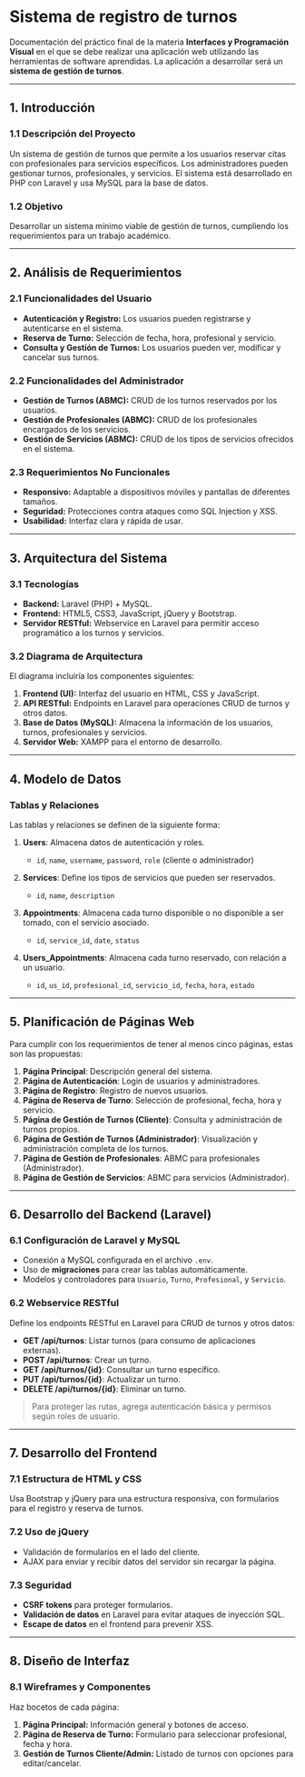 # Sistema de registro de turnos
Documentación del práctico final de la materia **Interfaces y Programación Visual** en el que se debe realizar una aplicación web utilizando las herramientas de software aprendidas. La aplicación a desarrollar será un **sistema de gestión de turnos**.

---

## 1. Introducción
### 1.1 Descripción del Proyecto
Un sistema de gestión de turnos que permite a los usuarios reservar citas con profesionales para servicios específicos. Los administradores pueden gestionar turnos, profesionales, y servicios. El sistema está desarrollado en PHP con Laravel y usa MySQL para la base de datos.

### 1.2 Objetivo
Desarrollar un sistema mínimo viable de gestión de turnos, cumpliendo los requerimientos para un trabajo académico.

---

## 2. Análisis de Requerimientos
### 2.1 Funcionalidades del Usuario
- **Autenticación y Registro:** Los usuarios pueden registrarse y autenticarse en el sistema.
- **Reserva de Turno:** Selección de fecha, hora, profesional y servicio.
- **Consulta y Gestión de Turnos:** Los usuarios pueden ver, modificar y cancelar sus turnos.

### 2.2 Funcionalidades del Administrador
- **Gestión de Turnos (ABMC):** CRUD de los turnos reservados por los usuarios.
- **Gestión de Profesionales (ABMC):** CRUD de los profesionales encargados de los servicios.
- **Gestión de Servicios (ABMC):** CRUD de los tipos de servicios ofrecidos en el sistema.

### 2.3 Requerimientos No Funcionales
- **Responsivo:** Adaptable a dispositivos móviles y pantallas de diferentes tamaños.
- **Seguridad:** Protecciones contra ataques como SQL Injection y XSS.
- **Usabilidad:** Interfaz clara y rápida de usar.

---

## 3. Arquitectura del Sistema
### 3.1 Tecnologías
- **Backend:** Laravel (PHP) + MySQL.
- **Frontend:** HTML5, CSS3, JavaScript, jQuery y Bootstrap.
- **Servidor RESTful:** Webservice en Laravel para permitir acceso programático a los turnos y servicios.

### 3.2 Diagrama de Arquitectura
El diagrama incluiría los componentes siguientes:
1. **Frontend (UI):** Interfaz del usuario en HTML, CSS y JavaScript.
2. **API RESTful:** Endpoints en Laravel para operaciones CRUD de turnos y otros datos.
3. **Base de Datos (MySQL):** Almacena la información de los usuarios, turnos, profesionales y servicios.
4. **Servidor Web:** XAMPP para el entorno de desarrollo.

---

## 4. Modelo de Datos
### Tablas y Relaciones
Las tablas y relaciones se definen de la siguiente forma:

1. **Users**: Almacena datos de autenticación y roles.
	- `id`, `name`, `username`, `password`, `role` (cliente o administrador)

2. **Services**: Define los tipos de servicios que pueden ser reservados.
	- `id`, `name`, `description`

3. **Appointments**: Almacena cada turno disponible o no disponible a ser tomado, con el servicio asociado.
	- `id`, `service_id`, `date`, `status`

4. **Users_Appointments**: Almacena cada turno reservado, con relación a un usuario.
	- `id`, `us_id`, `profesional_id`, `servicio_id`, `fecha`, `hora`, `estado`



---

## 5. Planificación de Páginas Web
Para cumplir con los requerimientos de tener al menos cinco páginas, estas son las propuestas:

1. **Página Principal**: Descripción general del sistema.
2. **Página de Autenticación**: Login de usuarios y administradores.
3. **Página de Registro**: Registro de nuevos usuarios.
4. **Página de Reserva de Turno**: Selección de profesional, fecha, hora y servicio.
5. **Página de Gestión de Turnos (Cliente)**: Consulta y administración de turnos propios.
6. **Página de Gestión de Turnos (Administrador)**: Visualización y administración completa de los turnos.
7. **Página de Gestión de Profesionales**: ABMC para profesionales (Administrador).
8. **Página de Gestión de Servicios**: ABMC para servicios (Administrador).

---

## 6. Desarrollo del Backend (Laravel)
### 6.1 Configuración de Laravel y MySQL
- Conexión a MySQL configurada en el archivo `.env`.
- Uso de **migraciones** para crear las tablas automáticamente.
- Modelos y controladores para `Usuario`, `Turno`, `Profesional`, y `Servicio`.

### 6.2 Webservice RESTful
Define los endpoints RESTful en Laravel para CRUD de turnos y otros datos:
- **GET /api/turnos**: Listar turnos (para consumo de aplicaciones externas).
- **POST /api/turnos**: Crear un turno.
- **GET /api/turnos/{id}**: Consultar un turno específico.
- **PUT /api/turnos/{id}**: Actualizar un turno.
- **DELETE /api/turnos/{id}**: Eliminar un turno.

> Para proteger las rutas, agrega autenticación básica y permisos según roles de usuario.

---

## 7. Desarrollo del Frontend
### 7.1 Estructura de HTML y CSS
Usa Bootstrap y jQuery para una estructura responsiva, con formularios para el registro y reserva de turnos.

### 7.2 Uso de jQuery
- Validación de formularios en el lado del cliente.
- AJAX para enviar y recibir datos del servidor sin recargar la página.

### 7.3 Seguridad
- **CSRF tokens** para proteger formularios.
- **Validación de datos** en Laravel para evitar ataques de inyección SQL.
- **Escape de datos** en el frontend para prevenir XSS.

---

## 8. Diseño de Interfaz
### 8.1 Wireframes y Componentes
Haz bocetos de cada página:
1. **Página Principal:** Información general y botones de acceso.
2. **Página de Reserva de Turno:** Formulario para seleccionar profesional, fecha y hora.
3. **Gestión de Turnos Cliente/Admin:** Listado de turnos con opciones para editar/cancelar.